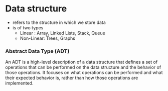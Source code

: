 # Data structure 
- refers to the structure in which we store data
- is of two types
    - Linear :  Array, Linked Lists, Stack, Queue
    - Non-Linear: Trees, Graphs

### Abstract Data Type (ADT)
An ADT is a high-level description of a data structure that defines a set of operations that can be performed on the data structure and the behavior of those operations. It focuses on what operations can be performed and what their expected behavior is, rather than how those operations are implemented.
